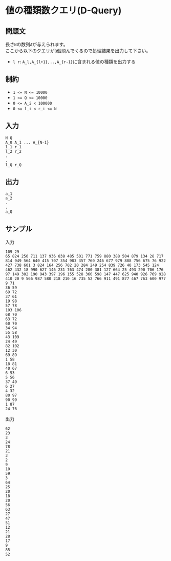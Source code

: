 # 値の種類数クエリ(D-Query)

## 問題文

長さ`N`の数列`A`が与えられます。  
ここから以下のクエリが`Q`個飛んでくるので処理結果を出力して下さい。

- `l r`: `A_l,A_{l+1},..,A_{r-1}`に含まれる値の種類を出力する


## 制約

- `1 <= N <= 10000`
- `1 <= Q <= 10000`
- `0 <= A_i < 100000`
- `0 <= l_i < r_i <= N`

## 入力

```
N Q
A_0 A_1 ... A_{N-1}
l_1 r_1
l_2 r_2
.
.
l_Q r_Q
```

## 出力

```
a_1
a_2
.
.
a_Q
```

## サンプル

入力
```
109 29
65 824 250 711 137 936 838 485 501 771 759 880 388 504 879 134 28 717 814 949 564 640 415 707 354 983 357 760 246 677 979 888 756 675 76 922 427 738 601 3 824 164 256 702 20 284 249 254 839 726 40 173 545 124 462 432 18 990 627 146 231 763 474 280 381 127 664 25 493 290 706 176 97 149 302 190 943 397 196 155 528 360 598 147 447 625 940 926 769 928 410 20 9 566 987 580 218 210 16 735 52 766 911 491 877 467 763 600 977
9 71
36 59
69 72
37 61
19 98
57 78
103 106
68 70
63 72
60 70
34 94
55 58
43 109
24 49
82 102
12 30
69 89
1 58
18 81
40 67
6 53
5 56
37 49
6 27
4 32
80 97
90 99
1 87
24 76
```

出力
```
62
23
3
24
78
21
3
2
9
10
59
3
64
25
20
18
20
56
63
27
47
51
12
21
28
17
9
85
52
```

